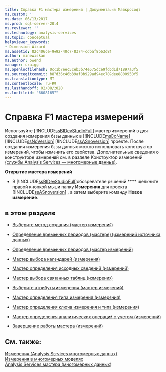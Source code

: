 ```yaml
---
title: Справка F1 мастера измерений | Документация Майкрософт
ms.custom: ''
ms.date: 06/13/2017
ms.prod: sql-server-2014
ms.reviewer: ''
ms.technology: analysis-services
ms.topic: conceptual
helpviewer_keywords:
- Dimension Wizard
ms.assetid: 82c406ce-9e92-40c7-8374-cdbaf8b63d8f
author: minewiskan
ms.author: owend
manager: craigg
ms.openlocfilehash: 0cc1b7eec5ceb3b74e575dce9fd5d1d71897a3f5
ms.sourcegitcommit: b87d36c46b39af8b929ad94ec707dee8800950f5
ms.translationtype: MT
ms.contentlocale: ru-RU
ms.lasthandoff: 02/08/2020
ms.locfileid: "66081657"
---
```

# <a name="dimension-wizard-f1-help"></a>Справка F1 мастера измерений
  Используйте [!INCLUDE[ssBIDevStudioFull](../includes/ssbidevstudiofull-md.md)] мастер измерений в для создания измерения базы данных в [!INCLUDE[msCoName](../includes/msconame-md.md)] [!INCLUDE[ssNoVersion](../includes/ssnoversion-md.md)] [!INCLUDE[ssASnoversion](../includes/ssasnoversion-md.md)] проекте. После создания измерения базы данных можно использовать конструктор измерений, чтобы изменить его свойства. Дополнительные сведения о конструкторе измерений см. в разделе [Конструктор измерений (службы Analysis Services — многомерные данные)](dimension-designer-analysis-services-multidimensional-data.md).  
  
 **Открытие мастера измерений**  
  
-   В [!INCLUDE[ssBIDevStudioFull](../includes/ssbidevstudiofull-md.md)]обозревателе решений **** щелкните правой кнопкой мыши папку **Измерения** для проекта [!INCLUDE[ssASnoversion](../includes/ssasnoversion-md.md)] , а затем выберите команду **Новое измерение**.  
  
## <a name="in-this-section"></a>в этом разделе  
  
-   [Выберите метод создания &#40;мастер измерений&#41;](select-creation-method-dimension-wizard.md)  
  
-   [Определение временных периодов &#40;мастере&#41; &#40;измерений источника данных&#41;](define-time-periods-data-source-dimension-wizard.md)  
  
-   [Определение временных периодов &#40;мастер измерений&#41;](define-time-periods-dimension-wizard.md)  
  
-   [Мастер выбора календарей &#40;измерения&#41;](select-calendars-dimension-wizard.md)  
  
-   [Мастер определения исходных сведений &#40;измерений&#41;](specify-source-information-dimension-wizard.md)  
  
-   [Мастер выбора связанных таблиц &#40;измерения&#41;](select-related-tables-dimension-wizard.md)  
  
-   [Выберите атрибуты измерения &#40;мастер измерений&#41;](select-dimension-attributes-dimension-wizard.md)  
  
-   [Мастер определения типа измерения &#40;измерения&#41;](specify-dimension-type-dimension-wizard.md)  
  
-   [Мастер определения ключа измерения и типа &#40;измерения&#41;](specify-dimension-key-and-type-dimension-wizard.md)  
  
-   [Мастер определения аналитических операций с учетом &#40;измерений&#41;](define-account-intelligence-dimension-wizard.md)  
  
-   [Завершение работы мастера &#40;измерений&#41;](completing-the-wizard-dimension-wizard.md)  
  
## <a name="see-also"></a>См. также:  
 [Измерения &#40;Analysis Services многомерных данных&#41;](multidimensional-models-olap-logical-dimension-objects/dimensions-analysis-services-multidimensional-data.md)   
 [Измерения в многомерных моделях](multidimensional-models/dimensions-in-multidimensional-models.md)   
 [Analysis Services мастера &#40;многомерных данных&#41;](analysis-services-wizards-multidimensional-data.md)  
  
  
